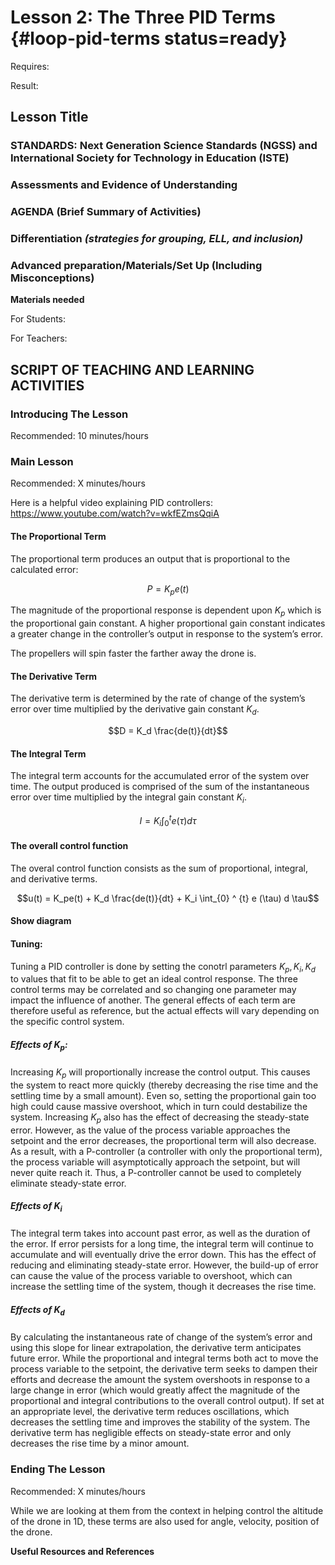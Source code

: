 # Lesson 2: The Three PID Terms {#loop-pid-terms status=ready}

<div class='requirements' markdown='1'>

Requires: 

Result: 

</div>

## Lesson Title


### STANDARDS: Next Generation Science Standards (NGSS) and International Society for Technology in Education (ISTE)



### Assessments and Evidence of Understanding


### AGENDA (Brief Summary of Activities)


### Differentiation _(strategies for grouping, ELL, and inclusion)_


### Advanced preparation/Materials/Set Up (Including Misconceptions)

**Materials needed**

For Students:

For Teachers:


## SCRIPT OF TEACHING AND LEARNING ACTIVITIES


### Introducing The Lesson

Recommended: 10 minutes/hours


### Main Lesson

Recommended: X minutes/hours

Here is a helpful video explaining PID controllers: https://www.youtube.com/watch?v=wkfEZmsQqiA

#### The Proportional Term

The proportional term produces an output that is proportional to the calculated error:

$$ P = K_pe(t)$$

The magnitude of the proportional response is dependent upon $K_p$ which is the proportional gain constant. A higher proportional gain constant indicates a greater change in the controller’s output in response to the system’s error.

The propellers will spin faster the farther away the drone is. 

#### The Derivative Term

The derivative term is determined by the rate of change of the system’s error over time multiplied by the derivative gain constant $K_d$. 

$$D = K_d \frac{de(t)}{dt}$$

#### The Integral Term

The integral term accounts for the accumulated error of the system over time. The output produced is comprised of the sum of the instantaneous error over time multiplied by the integral gain constant $K_i$.

$$I = K_i \int_{0} ^ {t} e (\tau) d \tau$$

#### The overall control function

The overal control function consists as the sum of proportional, integral, and derivative terms. 

$$u(t) = K_pe(t) + K_d \frac{de(t)}{dt} + K_i \int_{0} ^ {t} e (\tau) d \tau$$

#### Show diagram

#### Tuning: 

Tuning a PID controller is done by setting the conotrl parameters $K_p, K_i, K_d$ to values that fit to be able to get an ideal control response. The three control terms may be correlated and so changing one parameter may impact the influence of another. The general effects of each term are therefore useful as reference, but the actual effects will vary depending on the specific control system.

##### Effects of $K_p$:
Increasing $K_p$ will proportionally increase the control output. This causes the system to react more quickly (thereby decreasing the rise time and the settling time by a small amount). Even so, setting the proportional gain too high could cause massive overshoot, which in turn could destabilize the system. Increasing $K_p$ also has the effect of decreasing the steady-state error. However, as the value of the process variable approaches the setpoint and the error decreases, the proportional term will also decrease. As a result, with a P-controller (a controller with only the proportional term), the process variable will asymptotically approach the setpoint, but will never quite reach it. Thus, a P-controller cannot be used to completely eliminate steady-state error.

##### Effects of $K_i$

The integral term takes into account past error, as well as the duration of the error. If error persists for a long time, the integral term will continue to accumulate and will eventually drive the error down. This has the effect of reducing and eliminating steady-state error. However, the build-up of error can cause the value of the process variable to overshoot, which can increase the settling time of the system, though it decreases the rise time.

##### Effects of $K_d$

By calculating the instantaneous rate of change of the system’s error and using this slope for linear extrapolation, the derivative term anticipates future error. While the proportional and integral terms both act to move the process variable to the setpoint, the derivative term seeks to dampen their efforts and decrease the amount the system overshoots in response to a large change in error (which would greatly affect the magnitude of the proportional and integral contributions to the overall control output). If set at an appropriate level, the derivative term reduces oscillations, which decreases the settling time and improves the stability of the system. The derivative term has negligible effects on steady-state error and only decreases the rise time by a minor amount.



### Ending The Lesson

Recommended: X minutes/hours

While we are looking at them from the context in helping control the altitude of the drone in 1D, these terms are also used for angle, velocity, position of the drone. 

**Useful Resources and References**
